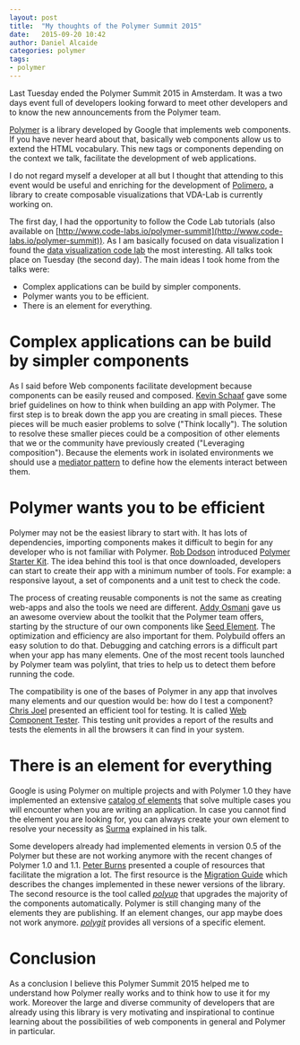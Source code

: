 ```yaml
---
layout: post
title:  "My thoughts of the Polymer Summit 2015"
date:   2015-09-20 10:42
author: Daniel Alcaide
categories: polymer
tags:
- polymer
---
```

Last Tuesday ended the Polymer Summit 2015 in Amsterdam. It was a two days event full of developers looking forward to meet other developers and to know the new announcements from the Polymer team.

[Polymer](https://www.polymer-project.org/1.0/) is a library developed by Google that implements web components. If you have never heard about that, basically web components allow us to extend the HTML vocabulary. This new tags or components depending on the context we talk, facilitate the development of web applications.

I do not regard myself a developer at all but I thought that attending to this event would be useful and enriching for the development of [Polimero](https://bitbucket.org/vda-lab/polimero), a library to create composable visualizations that VDA-Lab is currently working on.

The first day, I had the opportunity to follow the Code Lab tutorials (also available on [http://www.code-labs.io/polymer-summit](http://www.code-labs.io/polymer-summit)). As I am basically focused on data visualization I found the [data visualization code lab](http://www.code-labs.io/codelabs/polymer-webgl) the most interesting. All talks took place on Tuesday (the second day). The main ideas I took home from the talks were:

* Complex applications can be build by simpler components.
* Polymer wants you to be efficient.
* There is an element for everything.

# Complex applications can be build by simpler components

As I said before Web components facilitate development because components can be easily reused and composed. [Kevin Schaaf](https://youtu.be/jVn8tlnwAEs) gave some brief guidelines on how to think when building an app with Polymer. The first step is to break down the app you are creating in small pieces. These pieces will be much easier problems to solve ("Think locally"). The solution to resolve these smaller pieces could be a composition of other elements that we or the community have previously created ("Leveraging composition"). Because the elements work in isolated environments we should use a [mediator pattern](https://en.wikipedia.org/wiki/Mediator_pattern) to define how the elements interact between them.

# Polymer wants you to be efficient

Polymer may not be the easiest library to start with. It has lots of dependencies, importing components makes it difficult to begin for any developer who is not familiar with Polymer. [Rob Dodson](https://youtu.be/1f_Tj_JnStA) introduced [Polymer Starter Kit](https://developers.google.com/web/tools/polymer-starter-kit/). The idea behind this tool is that once downloaded, developers can start to create their app with a minimum number of tools. For example: a responsive layout, a set of components and a unit test to check the code.

The process of creating reusable components is not the same as creating web-apps and also the tools we need are different. [Addy Osmani](https://youtu.be/LMqM4PfrFxs) gave us an awesome overview about the toolkit that the Polymer team offers, starting by the structure of our own components like [Seed Element](https://github.com/polymerelements/seed-element). The optimization and efficiency are also important for them. Polybuild offers an easy solution to do that. Debugging and catching errors is a difficult part when your app has many elements. One of the most recent tools launched by Polymer team was polylint, that tries to help us to detect them before running the code.

The compatibility is one of the bases of Polymer in any app that involves many elements and our question would be: how do I test a component? [Chris Joel](https://youtu.be/kX2INPJY4Y4) presented an efficient tool for testing. It is called [Web Component Tester](https://github.com/Polymer/web-component-tester). This testing unit provides a report of the results and tests the elements in all the browsers it can find in your system.

# There is an element for everything

Google is using Polymer on multiple projects and with Polymer 1.0 they have implemented an extensive [catalog of elements](https://elements.polymer-project.org/) that solve multiple cases you will encounter when you are writing an application. In case you cannot find the element you are looking for, you can always create your own element to resolve your necessity as [Surma](https://youtu.be/qogKAkxrfrk) explained in his talk.

Some developers already had implemented elements in version 0.5 of the Polymer but these are not working anymore with the recent changes of Polymer 1.0 and 1.1. [Peter Burns](https://youtu.be/maygsoPKLpE) presented a couple of resources that facilitate the migration a lot. The first resource is the [Migration Guide](https://www.polymer-project.org/1.0/docs/migration.html) which describes the changes implemented in these newer versions of the library. The second resource is the tool called [*polyup*](https://github.com/PolymerLabs/polyup) that upgrades the majority of the components automatically. Polymer is still changing many of the elements they are publishing. If an element changes, our app maybe does not work anymore. [*polygit*](http://polygit.org/) provides all versions of a specific element.

# Conclusion

As a conclusion I believe this Polymer Summit 2015 helped me to understand how Polymer really works and to think how to use it for my work. Moreover the large and diverse community of developers that are already using this library is very motivating and inspirational to continue learning about the possibilities of web components in general and Polymer in particular.
